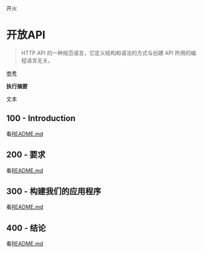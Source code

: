 开火

# 开放API

> HTTP API 的一种规范语言，它定义结构和语法的方式与创建 API 所用的编程语言无关。

[参考](./REFERENCES.md)

**执行摘要**

文本

## 100 - Introduction

看[README.md](./100/README.md)

## 200 - 要求

看[README.md](./200/README.md)

## 300 - 构建我们的应用程序

看[README.md](./300/README.md)

## 400 - 结论

看[README.md](./400/README.md)
